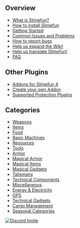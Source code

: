 ## Overview
* [What is Slimefun?](https://github.com/Slimefun/Slimefun4/wiki/Slimefun-in-a-nutshell)
* [How to install Slimefun](https://github.com/Slimefun/Slimefun4/wiki/Installing-Slimefun)
* [Getting Started](https://github.com/Slimefun/Slimefun4/wiki/Getting-Started)
* [Common Issues and Problems](https://github.com/Slimefun/Slimefun4/wiki/Common-Issues)
* [How to report bugs](https://github.com/Slimefun/Slimefun4/wiki/How-to-report-bugs)
* [Help us expand the Wiki!](https://github.com/Slimefun/Slimefun4/wiki/Expanding-the-Wiki)
* [Help us translate Slimefun!](https://github.com/Slimefun/Slimefun4/wiki/Translating-Slimefun)
* [FAQ](https://github.com/Slimefun/Slimefun4/wiki/FAQ)

## Other Plugins
* [Addons for Slimefun 4](https://github.com/Slimefun/Slimefun4/wiki/Addons)
* [Create your own Addon](https://github.com/Slimefun/Slimefun4/wiki/Developer-Guide)
* [Supported Protection Plugins](https://github.com/Slimefun/Slimefun4/wiki/Protection-Plugins)

## Categories
* [Weapons](https://github.com/Slimefun/Slimefun4/wiki/Weapons)
* [Items](https://github.com/Slimefun/Slimefun4/wiki/Items)
* [Food](https://github.com/Slimefun/Slimefun4/wiki/Food)
* [Basic Machines](https://github.com/Slimefun/Slimefun4/wiki/Basic-Machines)
* [Resources](https://github.com/Slimefun/Slimefun4/wiki/Resources)
* [Tools](https://github.com/Slimefun/Slimefun4/wiki/Tools)
* [Armor](https://github.com/Slimefun/Slimefun4/wiki/Armor)
* [Magical Armor](https://github.com/Slimefun/Slimefun4/wiki/Magical-Armor)
* [Magical Items](https://github.com/Slimefun/Slimefun4/wiki/Magical-Items)
* [Magical Gadgets](https://github.com/Slimefun/Slimefun4/wiki/Magical-Gadgets)
* [Talismans](https://github.com/Slimefun/Slimefun4/wiki/Talismans)
* [Technical Components](https://github.com/Slimefun/Slimefun4/wiki/Technical-Components)
* [Miscellaneous](https://github.com/Slimefun/Slimefun4/wiki/Miscellaneous-Items)
* [Energy & Electricity](https://github.com/Slimefun/Slimefun4/wiki/Electric-Machines)
* [GPS](https://github.com/Slimefun/Slimefun4/wiki/GPS)
* [Technical Gadgets](https://github.com/Slimefun/Slimefun4/wiki/Technical-Gadgets)
* [Cargo Management](https://github.com/Slimefun/Slimefun4/wiki/Cargo-Management)
* [Seasonal Categories](https://github.com/Slimefun/Slimefun4/wiki/Seasonal-Categories)

<p>
  <a href="https://discord.gg/fsD4Bkh">
    <img src="https://discordapp.com/api/guilds/565557184348422174/widget.png?style=banner3" alt="Discord Invite"/>
  </a>
</p>
